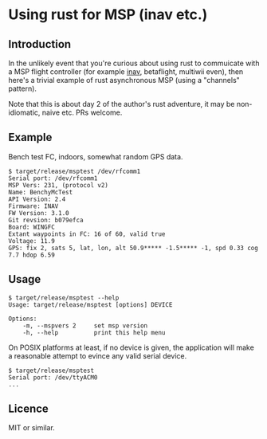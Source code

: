 # Using rust for MSP (inav etc.)

## Introduction

In the unlikely event that you're curious about using rust to commuicate with a MSP flight controller (for example [inav](https://github.com/iNavFlight/inav), betaflight, multiwii even), then here's a trivial example of rust asynchronous MSP (using a "channels" pattern).

Note that this is about day 2 of the author's rust adventure, it may be non-idiomatic, naive etc. PRs welcome.

## Example

Bench test FC, indoors, somewhat random GPS data.

```
$ target/release/msptest /dev/rfcomm1
Serial port: /dev/rfcomm1
MSP Vers: 231, (protocol v2)
Name: BenchyMcTest
API Version: 2.4
Firmware: INAV
FW Version: 3.1.0
Git revsion: b079efca
Board: WINGFC
Extant waypoints in FC: 16 of 60, valid true
Voltage: 11.9
GPS: fix 2, sats 5, lat, lon, alt 50.9***** -1.5***** -1, spd 0.33 cog 7.7 hdop 6.59
```

## Usage

```
$ target/release/msptest --help
Usage: target/release/msptest [options] DEVICE

Options:
    -m, --mspvers 2     set msp version
    -h, --help          print this help menu

```

On POSIX platforms at least, if no device is given, the application will make a reasonable attempt to evince any valid serial device.

```
$ target/release/msptest
Serial port: /dev/ttyACM0
...

```

## Licence

MIT or similar.
